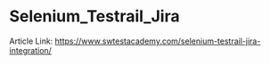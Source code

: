 # Selenium_Testrail_Jira
Article Link: https://www.swtestacademy.com/selenium-testrail-jira-integration/
